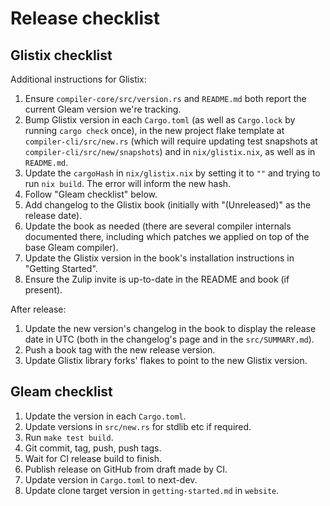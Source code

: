 # Release checklist

## Glistix checklist

Additional instructions for Glistix:


1. Ensure `compiler-core/src/version.rs` and `README.md` both report the current Gleam version we're tracking.
2. Bump Glistix version in each `Cargo.toml` (as well as `Cargo.lock` by running `cargo check` once), in the new project flake template at `compiler-cli/src/new.rs` (which will require updating test snapshots at `compiler-cli/src/new/snapshots`) and in `nix/glistix.nix`, as well as in `README.md`.
3. Update the `cargoHash` in `nix/glistix.nix` by setting it to `""` and trying to run `nix build`. The error will inform the new hash.
4. Follow "Gleam checklist" below.
5. Add changelog to the Glistix book (initially with "(Unreleased)" as the release date).
6. Update the book as needed (there are several compiler internals documented there, including which patches we applied on top of the base Gleam compiler).
7. Update the Glistix version in the book's installation instructions in "Getting Started".
8. Ensure the Zulip invite is up-to-date in the README and book (if present).

After release:

1. Update the new version's changelog in the book to display the release date in UTC (both in the changelog's page and in the `src/SUMMARY.md`).
2. Push a book tag with the new release version.
3. Update Glistix library forks' flakes to point to the new Glistix version.

## Gleam checklist

1. Update the version in each `Cargo.toml`.
2. Update versions in `src/new.rs` for stdlib etc if required.
3. Run `make test build`.
4. Git commit, tag, push, push tags.
5. Wait for CI release build to finish.
6. Publish release on GitHub from draft made by CI.
7. Update version in `Cargo.toml` to next-dev.
8. Update clone target version in `getting-started.md` in `website`.
